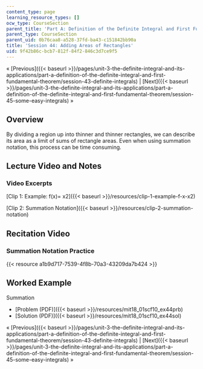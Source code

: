 ```yaml
---
content_type: page
learning_resource_types: []
ocw_type: CourseSection
parent_title: 'Part A: Definition of the Definite Integral and First Fundamental Theorem'
parent_type: CourseSection
parent_uid: 0b76caa8-a528-37fd-ba43-c151842bb90a
title: 'Session 44: Adding Areas of Rectangles'
uid: 9f42b86c-bcb7-812f-84f2-846c3d7ce9f5
---
```


« [Previous]({{< baseurl >}}/pages/unit-3-the-definite-integral-and-its-applications/part-a-definition-of-the-definite-integral-and-first-fundamental-theorem/session-43-definite-integrals) | [Next]({{< baseurl >}}/pages/unit-3-the-definite-integral-and-its-applications/part-a-definition-of-the-definite-integral-and-first-fundamental-theorem/session-45-some-easy-integrals) »

Overview
--------

By dividing a region up into thinner and thinner rectangles, we can describe its area as a limit of sums of rectangle areas. Even when using summation notation, this process can be time consuming.

Lecture Video and Notes
-----------------------

### Video Excerpts

[Clip 1: Example: f(x)= x2]({{< baseurl >}}/resources/clip-1-example-f-x-x2)

[Clip 2: Summation Notation]({{< baseurl >}}/resources/clip-2-summation-notation)

Recitation Video
----------------

### Summation Notation Practice

{{< resource a1b9d717-7539-4f8b-70a3-43209da7b424 >}}

Worked Example
--------------

Summation

*   [Problem (PDF)]({{< baseurl >}}/resources/mit18_01scf10_ex44prb)
*   [Solution (PDF)]({{< baseurl >}}/resources/mit18_01scf10_ex44sol)

« [Previous]({{< baseurl >}}/pages/unit-3-the-definite-integral-and-its-applications/part-a-definition-of-the-definite-integral-and-first-fundamental-theorem/session-43-definite-integrals) | [Next]({{< baseurl >}}/pages/unit-3-the-definite-integral-and-its-applications/part-a-definition-of-the-definite-integral-and-first-fundamental-theorem/session-45-some-easy-integrals) »